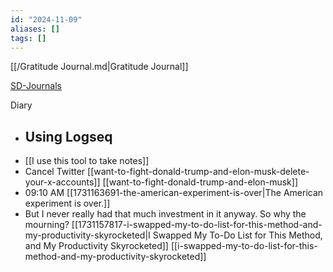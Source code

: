 ```yaml
---
id: "2024-11-09"
aliases: []
tags: []
---
```


[[/Gratitude Journal.md|Gratitude Journal]]

[SD-Journals](SD-Journals)

Diary

- ## Using Logseq
- [[I use this tool to take notes]]
- Cancel Twitter
  [[want-to-fight-donald-trump-and-elon-musk-delete-your-x-accounts]] [[want-to-fight-donald-trump-and-elon-musk]]
- 09:10 AM [[1731163691-the-american-experiment-is-over|The American experiment is over.]]
- But I never really had that much investment in it anyway. So why the mourning?
  [[1731157817-i-swapped-my-to-do-list-for-this-method-and-my-productivity-skyrocketed|I Swapped My To-Do List for This Method, and My Productivity Skyrocketed]] [[i-swapped-my-to-do-list-for-this-method-and-my-productivity-skyrocketed]]